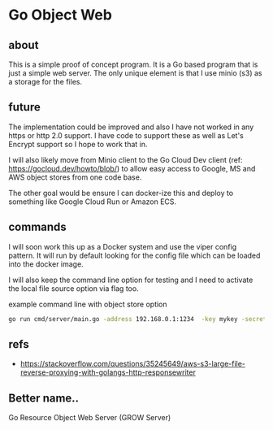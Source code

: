 # Go Object Web

## about

This is a simple proof of concept program.  It is a Go based program
that is just a simple web server.  The only unique element is that I 
use minio (s3) as a storage for the files.

## future

The implementation could be improved and also I have not worked in 
any https or http 2.0 support.   I have code to support these as well
as Let's Encrypt support so I hope to work that in.  

I will also likely move from Minio client to the Go Cloud Dev client (ref: https://gocloud.dev/howto/blob/)
to allow easy access to Google, MS and AWS object stores from one
code base.  

The other goal would be ensure I can docker-ize this and deploy
to something like Google Cloud Run or Amazon ECS.  

## commands

I will soon work this up as a Docker system and use the viper config
pattern.  It will run by default looking for the config file which 
can be loaded into the docker image.  

I will also keep the command line option for testing and I need 
to activate the local file source option via flag too.

example command line with object store option 
```bash
go run cmd/server/main.go -address 192.168.0.1:1234  -key mykey -secret mysecret
```

## refs

* https://stackoverflow.com/questions/35245649/aws-s3-large-file-reverse-proxying-with-golangs-http-responsewriter

## Better name..

Go Resource Object Web Server (GROW Server)
